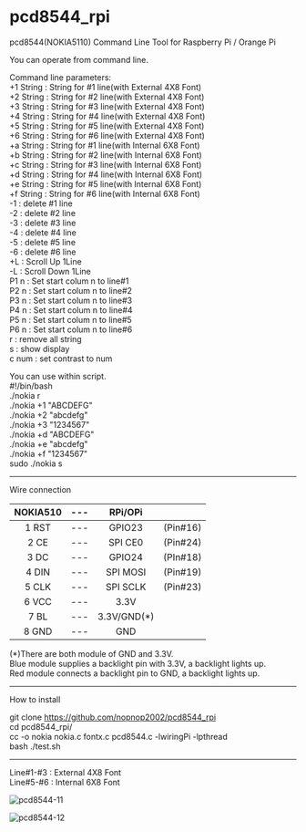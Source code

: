 # pcd8544_rpi
pcd8544(NOKIA5110) Command Line Tool for Raspberry Pi / Orange Pi

You can operate from command line.  

Command line parameters:  
+1 String : String for #1 line(with External 4X8 Font)  
+2 String : String for #2 line(with External 4X8 Font)  
+3 String : String for #3 line(with External 4X8 Font)  
+4 String : String for #4 line(with External 4X8 Font)  
+5 String : String for #5 line(with External 4X8 Font)  
+6 String : String for #6 line(with External 4X8 Font)  
+a String : String for #1 line(with Internal 6X8 Font)  
+b String : String for #2 line(with Internal 6X8 Font)  
+c String : String for #3 line(with Internal 6X8 Font)  
+d String : String for #4 line(with Internal 6X8 Font)  
+e String : String for #5 line(with Internal 6X8 Font)  
+f String : String for #6 line(with Internal 6X8 Font)  
-1 : delete #1 line  
-2 : delete #2 line  
-3 : delete #3 line  
-4 : delete #4 line  
-5 : delete #5 line  
-6 : delete #6 line  
+L   : Scroll Up 1Line  
-L   : Scroll Down 1Line  
P1 n : Set start colum n to line#1  
P2 n : Set start colum n to line#2  
P3 n : Set start colum n to line#3  
P4 n : Set start colum n to line#4  
P5 n : Set start colum n to line#5  
P6 n : Set start colum n to line#6  
r  : remove all string  
s  : show display  
c num : set contrast to num   

You can use within script.  
#!/bin/bash  
./nokia r  
./nokia +1 "ABCDEFG"  
./nokia +2 "abcdefg"  
./nokia +3 "1234567"  
./nokia +d "ABCDEFG"  
./nokia +e "abcdefg"  
./nokia +f "1234567"  
sudo ./nokia s  

---

Wire connection

|NOKIA510|---|RPi/OPi||
|:-:|:-:|:-:|:-:|
|1 RST|---|GPIO23|(Pin#16)|
|2 CE|---|SPI CE0|(Pin#24)|
|3 DC|---|GPIO24|(PIn#18)|
|4 DIN|---|SPI MOSI|(Pin#19)|
|5 CLK|---|SPI SCLK|(Pin#23)|
|6 VCC|---|3.3V||
|7 BL|---|3.3V/GND(*)||
|8 GND|---|GND||

(*)There are both module of GND and 3.3V.  
Blue module supplies a backlight pin with 3.3V, a backlight lights up.   
Red module connects a backlight pin to GND, a backlight lights up.   

---

How to install  

git clone https://github.com/nopnop2002/pcd8544_rpi   
cd pcd8544_rpi/  
cc -o nokia nokia.c fontx.c pcd8544.c -lwiringPi -lpthread   
bash ./test.sh  

---
Line#1-#3 : External 4X8 Font   
Line#5-#6 : Internal 6X8 Font   

![pcd8544-11](https://cloud.githubusercontent.com/assets/6020549/25205698/ee9c2584-259e-11e7-9205-8c5fa0f88c0f.JPG)

![pcd8544-12](https://cloud.githubusercontent.com/assets/6020549/25205703/f1b3f3e6-259e-11e7-8367-b39dec00e196.JPG)

